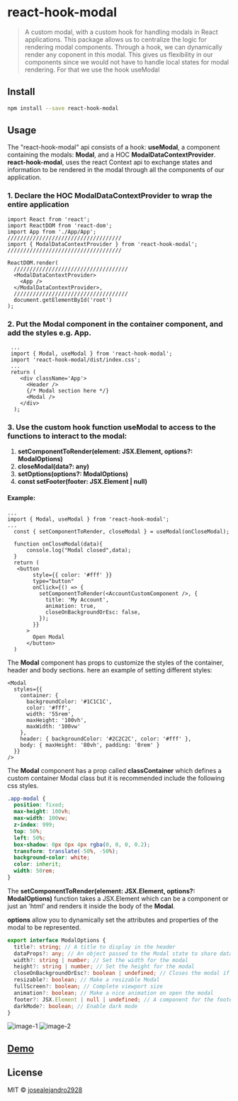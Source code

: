 # react-hook-modal

> A custom modal, with a custom hook for handling modals in React applications.
This package allows us to centralize the logic for rendering modal components. Through a hook, we can dynamically render any coponent in this modal.
This gives us flexibility in our components since we would not have to handle local states for modal rendering. For that we use the hook useModal

## Install

```bash
npm install --save react-hook-modal
```

## Usage

The "react-hook-modal" api consists of a hook: **useModal**, a component containing the modals: **Modal**,
and a HOC **ModalDataContextProvider**.
**react-hook-modal**, uses the react Context api to exchange states and information to be rendered in the modal through all the components of our application.

### 1. Declare the HOC **ModalDataContextProvider** to wrap the entire application

```tsx
import React from 'react';
import ReactDOM from 'react-dom';
import App from './App/App';
////////////////////////////////////
import { ModalDataContextProvider } from 'react-hook-modal';
////////////////////////////////////

ReactDOM.render(
  ////////////////////////////////////
  <ModalDataContextProvider>
    <App />
  </ModalDataContextProvider>,
  ////////////////////////////////////
  document.getElementById('root')
);
```

### 2. Put the **Modal** component in the container component, and add the styles e.g. App.

```tsx
 ...
 import { Modal, useModal } from 'react-hook-modal';
 import 'react-hook-modal/dist/index.css';
 ...
 return (
    <div className='App'>
      <Header />
      {/* Modal section here */}
      <Modal />
    </div>
  );
```

### 3. Use the custom hook function **useModal** to access to the functions to interact to the modal:

1.  **setComponentToRender(element: JSX.Element, options?: ModalOptions)**
2.  **closeModal(data?: any)**
3.  **setOptions(options?: ModalOptions)**
4.  **const setFooter(footer: JSX.Element | null)**

#### Example:

```tsx
...
import { Modal, useModal } from 'react-hook-modal';
...
  const { setComponentToRender, closeModal } = useModal(onCloseModal);

  function onCloseModal(data){
      console.log("Modal closed",data);
  }
  return (
   <button
        style={{ color: '#fff' }}
        type="button"
        onClick={() => {
          setComponentToRender(<AccountCustomComponent />, {
            title: 'My Account',
            animation: true,
            closeOnBackgroundOrEsc: false,
          });
        }}
      >
        Open Modal
      </button>
  )
```

The **Modal** component has props to customize the styles of the container, header and body sections.
here an example of setting different styles:

```tsx
<Modal
  styles={{
    container: {
      backgroundColor: '#1C1C1C',
      color: '#fff',
      width: '55rem',
      maxHeight: '100vh',
      maxWidth: '100vw'
    },
    header: { backgroundColor: '#2C2C2C', color: '#fff' },
    body: { maxHeight: '80vh', padding: '0rem' }
  }}
/>
```

The **Modal** component has a prop called **classContainer** which defines a custom container Modal class
but it is recommended include the following css styles.

```css
.app-modal {
  position: fixed;
  max-height: 100vh;
  max-width: 100vw;
  z-index: 999;
  top: 50%;
  left: 50%;
  box-shadow: 0px 0px 4px rgba(0, 0, 0, 0.2);
  transform: translate(-50%, -50%);
  background-color: white;
  color: inherit;
  width: 50rem;
}
```

The **setComponentToRender(element: JSX.Element, options?: ModalOptions)** function takes a JSX.Element which can be a component or just an 'html' and renders it inside the body of the **Modal**.

**options** allow you to dynamically set the attributes and properties of the modal to be represented.

```ts
export interface ModalOptions {
  title?: string; // A title to display in the header
  dataProps?: any; // An object passed to the Modal state to share data: we can access **const {dataToProps} = useModal()
  width?: string | number; // Set the width for the modal
  height?: string | number; // Set the height for the modal
  closeOnBackgroundOrEsc?: boolean | undefined; // Closes the modal if we click outside the modal context or if we press the Esc key.
  resizable?: boolean; // Make a resizable Modal
  fullScreen?: boolean; // Complete viewport size
  animation?: boolean; // Make a nice animation on open the modal
  footer?: JSX.Element | null | undefined; // A component for the footer
  darkMode?: boolean; // Enable dark mode
}
```

![image-1](https://react-hook-modal.surge.sh/image-1.jpeg)
![image-2](https://react-hook-modal.surge.sh/image-2.jpeg)

## [Demo](https://react-hook-modal.surge.sh/)

## License

MIT © [josealejandro2928](https://github.com/josealejandro2928)
